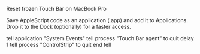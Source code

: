 Reset frozen Touch Bar on MacBook Pro

Save AppleScript code as an application (.app) and add it to Applications.
Drop it to the Dock (optionally) for a faster access.

tell application "System Events"
tell process "Touch Bar agent" to quit
delay 1
tell process "ControlStrip" to quit
end tell

